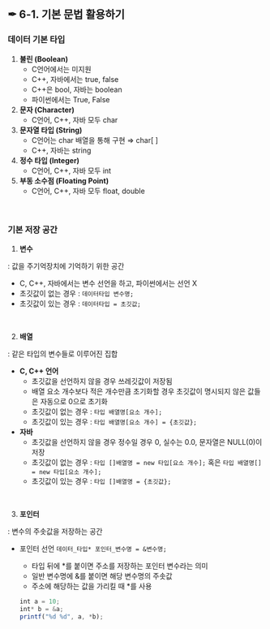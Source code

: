## ✒ 6-1. 기본 문법 활용하기

### 데이터 기본 타입

1. **불린 (Boolean)**
    - C언어에서는 미지원
    - C++, 자바에서는 true, false
    - C++은 bool, 자바는 boolean
    - 파이썬에서는 True, False
2. **문자 (Character)**
    - C언어, C++, 자바 모두 char
3. **문자열 타입 (String)**
    - C언어는 char 배열을 통해 구현 ⇒ char[ ]
    - C++, 자바는 string
4. **정수 타입 (Integer)**
    - C언어, C++, 자바 모두 int
5. **부동 소수점 (Floating Point)**
    - C언어, C++, 자바 모두 float, double
    
<br>

### 기본 저장 공간

1. **변수**

: 값을 주기억장치에 기억하기 위한 공간

- C, C++, 자바에서는 변수 선언을 하고, 파이썬에서는 선언 X
- 초깃값이 없는 경우 : `데이터타입 변수명;`
- 초깃값이 있는 경우 : `데이터타입 = 초깃값;`
    
<br>

2. **배열**

: 같은 타입의 변수들로 이루어진 집합

- **C, C++ 언어**
    - 초깃값을 선언하지 않을 경우 쓰레깃값이 저장됨
    - 배열 요소 개수보다 적은 개수만큼 초기화할 경우 초깃값이 명시되지 않은 값들은 자동으로 0으로 초기화
    - 초깃값이 없는 경우 : `타입 배열명[요소 개수];`
    - 초깃값이 있는 경우 : `타입 배열명[요소 개수] = {초깃값};`
- **자바**
    - 초깃값을 선언하지 않을 경우 정수일 경우 0, 실수는 0.0, 문자열은 NULL(0)이 저장
    - 초깃값이 없는 경우 : `타입 []배열명 = new 타입[요소 개수];` 혹은 `타입 배열명[] = new 타입[요소 개수];`
    - 초깃값이 있는 경우 : `타입 []배열명 = {초깃값};`
     
<br>
   
3. **포인터**

: 변수의 주솟값을 저장하는 공간

- 포인터 선언 `데이터_타입* 포인터_변수명 = &변수명;`
    - 타입 뒤에 *를 붙이면 주소를 저장하는 포인터 변수라는 의미
    - 일반 변수명에 &를 붙이면 해당 변수명의 주솟값
    - 주소에 해당하는 값을 가리킬 때 *를 사용
    
    ```jsx
    int a = 10;
    int* b = &a;
    printf("%d %d", a, *b);  
    ```
